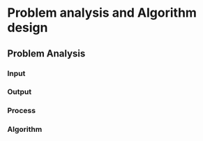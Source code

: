 # Problem analysis and Algorithm design

## Problem Analysis

### Input

### Output

### Process

### Algorithm
